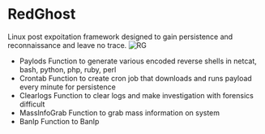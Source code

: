# RedGhost
Linux post expoitation framework designed to gain persistence and reconnaissance and leave no trace. 
![RG](https://user-images.githubusercontent.com/44454186/59851303-cfda2d80-935b-11e9-92f3-b466e549031c.PNG)
- Paylods
Function to generate various encoded reverse shells in
netcat, bash, python, php, ruby, perl
- Crontab
Function to create cron job that downloads and runs payload every minute for persistence
- Clearlogs
Function to clear logs and make investigation with forensics difficult
- MassInfoGrab
Function to grab mass information on system
- BanIp
Function to BanIp
